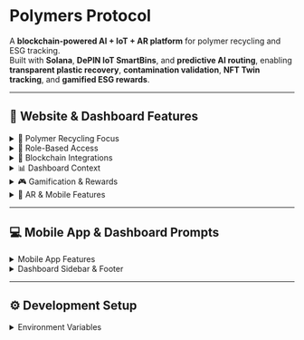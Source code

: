 # Polymers Protocol

A **blockchain-powered AI + IoT + AR platform** for polymer recycling and ESG tracking.  
Built with **Solana**, **DePIN IoT SmartBins**, and **predictive AI routing**, enabling **transparent plastic recovery**, **contamination validation**, **NFT Twin tracking**, and **gamified ESG rewards**.

---

## 🚀 Website & Dashboard Features

<details>
<summary>🔬 Polymer Recycling Focus</summary>

- **SmartBins for Polymers** – IoT-enabled bins for PET, HDPE, LDPE, and mixed plastics  
- **NFC/QR Validation** – Scan packaging or polymer products for recycling proof  
- **AI Contamination Detection** – Detect mixed polymers, labels, adhesives, or impurities  
- **RWA & NFT Twins** – Each recycled batch generates an NFT twin linked to polymer type & weight  

</details>

<details>
<summary>🎯 Role-Based Access</summary>

- **Recycler+** – Gamified recycling with streaks, missions, and Solana rewards  
- **Company Partner** – ESG dashboards, carbon credit reports, and supply chain polymer offsets  
- **Manufacturer+** – Polymer input/output tracking, predictive IoT maintenance for recycling machines  
- **Admin Auditor** – ESG proof validation, compliance, and audit-ready reporting  

</details>

<details>
<summary>🔗 Blockchain Integrations</summary>

- **Solana** – NFTs, token transfers, staking, Solana Pay, Actions + Blinks  
- **Metaplex** – NFT metadata & marketplace for polymer credits  
- **Pyth + Chainlink** – ESG price feeds & polymer commodity oracle data  
- **Helius** – On-chain indexing & history of polymer credits  
- **Helium / DePIN** – IoT telemetry for SmartBins (fill-levels, contamination, polymer type)  
- **Privy.io** – Privacy-preserving identity for recyclers & partners  
- **Jupiter + Raydium** – Token swaps & liquidity aggregation  

</details>

<details>
<summary>📊 Dashboard Context</summary>

- **Website Frontend** – Public educational pages & ESG campaign landing pages  
- **Secure Dashboard** – Role-based access for recyclers, partners, manufacturers, auditors  
- **Real-Time Telemetry** – IoT bin updates on map + AR overlays  
- **Predictive Routing** – AI-driven polymer pickup routes for efficiency & lower CO₂ footprint  

</details>

<details>
<summary>🎮 Gamification & Rewards</summary>

- **Recycling Missions** – Target specific polymer categories for streak bonuses  
- **Reward Multipliers** – Cleaner polymer separation = higher ESG score  
- **NFT Badges** – Unlock rare NFTs like Polymer Guardian, Circular Hero  
- **Leaderboards** – Individual & company-level recycling rankings  

</details>

<details>
<summary>📱 AR & Mobile Features</summary>

- **2D + AR Maps** – Navigate to nearest SmartBins  
- **Polymer Streams Visualization** – Flow of plastics from user → recycler → manufacturer  
- **Mobile Notifications** – Streaks, contamination alerts, ESG updates  
- **AI Chat Assistant** – Polymer sorting guidance, ESG impact explanations, reward suggestions  

</details>

---

## 💻 Mobile App & Dashboard Prompts

<details>
<summary>Mobile App Features</summary>

- **Sign In / Wallet Login** – Solana wallets or Privy login  
- **Solana Pay Integration** – Send, receive, check token balances  
- **Role-Based Dashboard** – `/dashboard/<user>` for recyclers, companies, manufacturers, auditors  
- **Push Notifications** – Recycling streaks, contamination warnings, ESG updates  
- **AI Assistance** – Guides for polymer sorting, token rewards, and ESG insights  

</details>

<details>
<summary>Dashboard Sidebar & Footer</summary>

- **Sidebar** – Home, Missions, NFTs, Token Balances, Analytics, Profile, Settings  
- **Footer** – ESG metrics, recycling leaderboard, blockchain transactions, privacy links  

</details>

---

## ⚙️ Development Setup

<details>
<summary>Environment Variables</summary>

```bash
NEXT_PUBLIC_WS_URL="ws://localhost:3001"
NEXT_PUBLIC_SOLANA_RPC_URL="https://api.devnet.solana.com"
NEXT_PUBLIC_SUPABASE_URL="your_supabase_url"
NEXT_PUBLIC_SUPABASE_ANON_KEY="your_supabase_key"
PRIVY_APP_ID="your_privy_app_id"
CHAINLINK_API_KEY="your_chainlink_key"
METADATA_SERVICE_URL="https://api.example.com/upload-metadata"
JWT_SECRET="your-jwt-secret"
NEON_DATABASE_URL="your_neon_database_url"
STRIPE_API_KEY="your_stripe_key"

</details>


<details>
<summary>Scripts</summary>


npm run dev          # Website + Dashboard
npm run api:dev      # Polymer recycling APIs
npm run ws:dev       # WebSocket updates
npm run db:migrate   # Database migrations for polymer recycling

</details>



⸻

🧩 APIs & Libraries

<details>
<summary>AI Providers</summary>


	•	Grok, Deepseek, Blob, Gemini, Dialect – AI chat, analysis, & prompts
	•	File references: /ai/providers.tsx, /ai/solana/solana.tsx, /ai/solana/metaplex.ts, /hivemapper.tsx, /jupiter.tsx, /solana pay.tsx, /helium.tsx, /raydium.tsx, /helius.tsx, /polymers.tsx, /dialect.tsx

</details>


<details>
<summary>Blockchain & Token Libraries</summary>


	•	Solana Wallets – Phantom, Solflare, Backpack
	•	Token Programs – SPL, PLY, USDC, SOL, CARB mint addresses (Mainnet & Devnet)
	•	Metaplex – NFT metadata & marketplace
	•	Raydium / Jupiter – Swap & liquidity
	•	Solana Pay – Token send/receive & payment verification

</details>


<details>
<summary>Backend, Hooks & Utilities</summary>


	•	/context/ – Auth & AppContext
	•	/constants/ – Token mint addresses, program IDs, API endpoints
	•	/utils/ – Helpers, formatters, network utilities
	•	/data/ – IoT, polymer streams, historical datasets
	•	/hardwares/depin – Sensors, Raspberry Pi integration
	•	/types/ – iot.ts, item.ts, helper.ts, actions/actions.ts, esg.ts
	•	/lib/polymers/api.ts – Polymer API helpers
	•	/actions/esm.ts – Client-side action modules

</details>


<details>
<summary>Swagger / API Docs</summary>


	•	swagger.yaml – Full API schema for blockchain, AI, ESG, and IoT endpoints

</details>



⸻

♻️ ESG & Polymer Impact

<details>
<summary>Recycling Credits & Carbon Offsets</summary>


	•	Polymer Credit System – Tokenized credits for PET, HDPE, LDPE recycling
	•	Carbon Offsets – Verified CO₂ savings via blockchain oracles
	•	Corporate ESG Dashboards – Track polymer circularity, audit-ready reports
	•	Global Leaderboards – Community rankings to encourage recycling

</details>



⸻

🔗 Demo & Screenshots

Website & Dashboard Demo: https://poiymers-website.vercel.app
	•	Screenshots, AR visualizations, and mobile app flows in /public/images/screenshots/

⸻

📄 License

This project is MIT licensed. See LICENSE for details.
